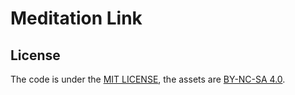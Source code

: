# Meditation Link


## License

The code is under the [MIT LICENSE](LICENSE), the assets are [BY-NC-SA 4.0](LICENSE.by-nc-sa-4.0.md).
